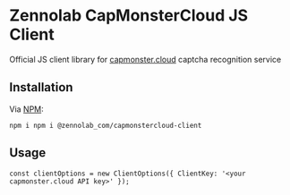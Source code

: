 # Zennolab CapMonsterCloud JS Client

Official JS client library for [capmonster.cloud](https://capmonster.cloud/) captcha recognition service

## Installation

Via [NPM](https://www.npmjs.com/):

    npm i npm i @zennolab_com/capmonstercloud-client

## Usage

    const clientOptions = new ClientOptions({ ClientKey: '<your capmonster.cloud API key>' });
